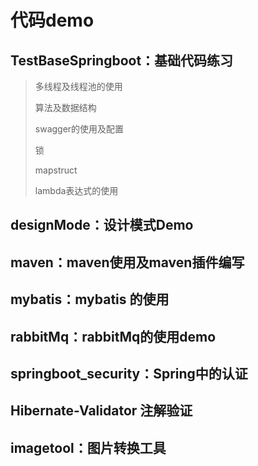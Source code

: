# 代码demo
## TestBaseSpringboot：基础代码练习

> 多线程及线程池的使用
>
> 算法及数据结构
>
> swagger的使用及配置
>
> 锁
>
> mapstruct
>
> lambda表达式的使用

## designMode：设计模式Demo

## maven：maven使用及maven插件编写

## mybatis：mybatis 的使用

## rabbitMq：rabbitMq的使用demo

## springboot_security：Spring中的认证

##  Hibernate-Validator 注解验证

## imagetool：图片转换工具





